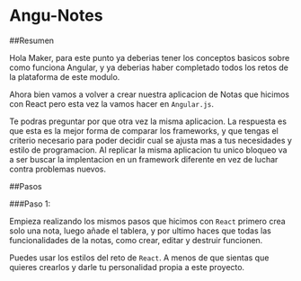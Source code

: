 # Angu-Notes

##Resumen

Hola Maker, para este punto ya deberias tener los conceptos basicos sobre como funciona
Angular, y ya deberias haber completado todos los retos de la plataforma de este modulo.

Ahora bien vamos a volver a crear nuestra aplicacion de Notas que hicimos con React pero esta vez la vamos hacer en `Angular.js`.

Te podras preguntar por que otra vez la misma aplicacion. La respuesta es que esta es la mejor forma de comparar los frameworks, y que tengas el criterio necesario para poder decidir cual se ajusta mas a tus necesidades y estilo de programacion. Al replicar la misma aplicacion tu unico bloqueo va a ser buscar la implentacion en un framework diferente en vez de luchar contra problemas nuevos.

##Pasos

###Paso 1:

Empieza realizando los mismos pasos que hicimos con `React` primero crea solo una nota, luego añade el tablera, y por ultimo haces que todas las funcionalidades de la notas, como crear, editar y destruir funcionen.

Puedes usar los estilos del reto de `React`. A menos de que sientas que quieres crearlos y darle tu personalidad propia a este proyecto.

